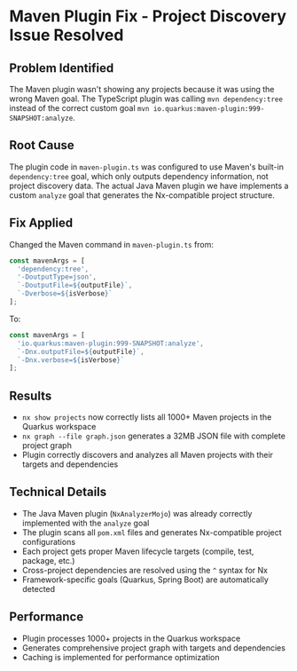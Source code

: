 # Maven Plugin Fix - Project Discovery Issue Resolved

## Problem Identified
The Maven plugin wasn't showing any projects because it was using the wrong Maven goal. The TypeScript plugin was calling `mvn dependency:tree` instead of the correct custom goal `mvn io.quarkus:maven-plugin:999-SNAPSHOT:analyze`.

## Root Cause
The plugin code in `maven-plugin.ts` was configured to use Maven's built-in `dependency:tree` goal, which only outputs dependency information, not project discovery data. The actual Java Maven plugin we have implements a custom `analyze` goal that generates the Nx-compatible project structure.

## Fix Applied
Changed the Maven command in `maven-plugin.ts` from:
```typescript
const mavenArgs = [
  'dependency:tree',
  '-DoutputType=json',
  `-DoutputFile=${outputFile}`,
  `-Dverbose=${isVerbose}`
];
```

To:
```typescript
const mavenArgs = [
  'io.quarkus:maven-plugin:999-SNAPSHOT:analyze',
  `-Dnx.outputFile=${outputFile}`,
  `-Dnx.verbose=${isVerbose}`
];
```

## Results
- `nx show projects` now correctly lists all 1000+ Maven projects in the Quarkus workspace
- `nx graph --file graph.json` generates a 32MB JSON file with complete project graph
- Plugin correctly discovers and analyzes all Maven projects with their targets and dependencies

## Technical Details
- The Java Maven plugin (`NxAnalyzerMojo`) was already correctly implemented with the `analyze` goal
- The plugin scans all `pom.xml` files and generates Nx-compatible project configurations
- Each project gets proper Maven lifecycle targets (compile, test, package, etc.)
- Cross-project dependencies are resolved using the `^` syntax for Nx
- Framework-specific goals (Quarkus, Spring Boot) are automatically detected

## Performance
- Plugin processes 1000+ projects in the Quarkus workspace
- Generates comprehensive project graph with targets and dependencies
- Caching is implemented for performance optimization